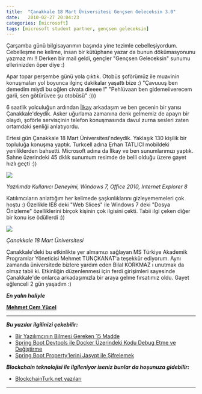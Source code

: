 ```yaml
---
title:  "Çanakkale 18 Mart Üniversitesi Gençsen Geleceksin 3.0"
date:   2010-02-27 20:04:23
categories: [microsoft]
tags: [microsoft student partner, gençsen geleceksin]
---
```



Çarşamba günü bilgisayarımın başında yine tezimle cebelleşiyordum. Cebelleşme ne kelime, insan bir kütüphane yazar da bunun dökümasyonunu yazmaz mı !! Derken bir mail geldi, gençler "Gençsen Geleceksin" sunumu ellerinizden öper diye :)

  

Apar topar perşembe günü yola çıktık. Otobüs şoförümüz ile muavinin konuşmaları yol boyunca ilginç dakikalar yaşattı bize :) "Çavuuuş ben demedim miydi bu oğlen civata dieeee !" "Pehlüvaan ben gidemeiiverecem garii, sen götürüvee şu otobüsü" :)))

  

6 saatlik yolculuğun ardından  [İlkay](http://www.ilkayilknur.com/)  arkadaşım ve ben gecenin bir yarısı Çanakkale'deydik. Asker uğurlama zamanına denk gelmemiz de apayrı bir olaydı, şoförle servisçinin telefon konuşmasında davul zurna sesleri zaten ortamdaki şenliği anlatıyordu.

  

Ertesi gün Çanakkale 18 Mart Üniversitesi'ndeydik. Yaklaşık 130 kişilik bir topluluğa konuşma yaptık. Turkcell adına Erhan TATLICI mobildeki yeniliklerden bahsetti. Microsoft adına da İlkay ve ben sunumlarımızı yaptık. Sahne üzerindeki 45 dklık sunumum resimde de belli olduğu üzere gayet hızlı geçti :))

  

[![](http://4.bp.blogspot.com/_-PvBeE2cwcg/S4kZ8toe7rI/AAAAAAAAAKE/Ff-iv0a9w_I/s640/Cem_Sahne.JPG)](http://4.bp.blogspot.com/_-PvBeE2cwcg/S4kZ8toe7rI/AAAAAAAAAKE/Ff-iv0a9w_I/s1600-h/Cem_Sahne.JPG)

  

_Yazılımda Kullanıcı Deneyimi, Windows 7, Office 2010, Internet Explorer 8_

  

Katılımcıların anlattığım her kelimede şaşkınlıklarını gizleyememeleri çok hoştu :) Özellikle IE8 deki "Web Slices" ile Windows 7 deki "Dosya Önizleme" özelliklerini birçok kişinin çok ilgisini çekti. Tabii ilgi çeken diğer bir konu ise ödüllerdi :))

  

[![](http://2.bp.blogspot.com/_-PvBeE2cwcg/S4kcw7wLJtI/AAAAAAAAAKM/oFyofxaRyCo/s640/Toplu_Fotograf.JPG)](http://2.bp.blogspot.com/_-PvBeE2cwcg/S4kcw7wLJtI/AAAAAAAAAKM/oFyofxaRyCo/s1600-h/Toplu_Fotograf.JPG)

  

_Çanakkale 18 Mart Üniversitesi_

  

Çanakkale'deki bu etkinlikte yer almamızı sağlayan MS Türkiye Akademik Programlar Yöneticisi Mehmet TUNÇKANAT'a teşekkür ediyorum. Aynı zamanda üniversitede bizlere yardım eden  Bilal KORKMAZ  ı unutmak da olmaz tabii ki. Etkinliğin düzenlenmesi için ferdi girişimleri sayesinde Çanakkale'de onlarca arkadaşımızla bir araya gelme fırsatımız oldu. Gayet eğlenceli 2 gün yaşadım :)

  

***En yalın haliyle***

[**Mehmet Cem Yücel**](https://www.mehmetcemyucel.com)

---

**_Bu yazılar ilgilinizi çekebilir:_**

 - [Bir Yazılımcının Bilmesi Gereken 15 Madde](https://www.mehmetcemyucel.com/2019/bir-yazilimcinin-bilmesi-gereken-15-madde/)
 - [Spring Boot Devtools ile Docker Üzerindeki Kodu Debug Etme ve Değiştirme](https://www.mehmetcemyucel.com/2019/spring-boot-devtools-ile-docker-uzerindeki-kodu-debug-etme-ve-degistirme/)
 - [Spring Boot Property’lerini Jasypt ile Şifrelemek](https://www.mehmetcemyucel.com/2019/spring-boot-propertylerini-jasypt-ile-sifrelemek/)

**_Blockchain teknolojisi ile ilgileniyor iseniz bunlar da hoşunuza gidebilir:_**

 - [BlockchainTurk.net yazıları](https://www.mehmetcemyucel.com/categories/#blockchain)

---